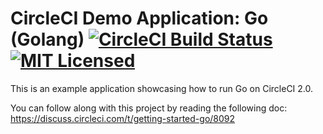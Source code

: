 # CircleCI Demo Application: Go (Golang) [![CircleCI Build Status](https://circleci.com/gh/circleci/cci-demo-go.svg?style=shield&circle-token=09e6b1f8eb5c6ac6bc015bb55b9ddcfa2090e98e)](https://circleci.com/gh/circleci/cci-demo-go) [![MIT Licensed](https://img.shields.io/badge/license-MIT-blue.svg)](https://raw.githubusercontent.com/circleci/cci-demo-react/master/LICENSE)

This is an example application showcasing how to run Go on CircleCI 2.0.

You can follow along with this project by reading the following doc: https://discuss.circleci.com/t/getting-started-go/8092

